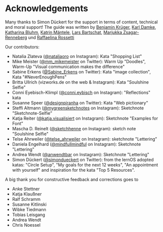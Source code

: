 # Acknowledgements

Many thanks to Simon Dückert for the support in terms of content, technical and moral support! The guide was written by [Benjamin Krüger](https://twitter.com/ben1kk), [Karl Damke](https://twitter.com/karlcdamke), [Katharina Bluhm](https://twitter.com/kuestenkonfetti), [Katrin Mäntele](https://twitter.com/kleinerW4hnsinn), [Lars Bartschat](https://twitter.com/BartschatLars), [Marjukka Zsagar-Renneberg](https://twitter.com/m4rjukka) und [Raffaelina Rossetti](https://twitter.com/denkflowrr)

Our contributors:

- Natalia Zlateva ([@nataliaoro](https://www.instagram.com/nataliaoro) on Instagram): Kata "Shopping List"
- Mike Meister ([@mm_mikemeister](https://www.twitter.com/mm_mikemeister) on Twitter): Warm Up "Doodles", Warm-Up "Visual communication makes the difference"
- Sabine Erkens ([@Sabine_Erkens](https://www.twitter.com/Sabine_Erkens) on Twitter): Kata "image collection", Kata "#NeverEnoughPens"
- Britta Ullrich (vizworks.de on the web & Instagram): Kata "Soulshine Selfie"
- Conni Eyebisch-Klimpl ([@conni.eybisch](https://www.instagram.com/conni.eybisch) on Instagram): "Reflections" kata
- Susanne Speer ([@designpiranha](https://www.twitter.com/designpiranha) on Twitter): Kata "Web pictionary"
- Steffi Altmann ([@mygreensketchnotes](https://www.instagram.com/mygreensketchnotes) on Instagram): Sketchnote "Sketchnote-Selfie”
- Katja Reiter ([@katja.visualisiert](https://www.instagram.com/katja.visualisiert) on Instagram): Sketchnote "Examples for Font”
- Mascha D. Reinelt ([@sketchhenne](https://www.instagram.com/sketchhenne) on Instagram): sketch note "Soulshine Selfie"
- Telse Ahrweiler ([@telse_ahrweiler](https://www.instagram.com/telse_ahrweiler) on Instagram): sketchnote "Lettering”
- Daniela Engelhard ([@mindfullmindful](https://www.instagram.com/mindfullmindful) on Instagram): Sketchnote "Lettering"
- Andrea Wendt ([@anwendtbar](https://www.instagram.com/anwendtbar) on Instagram): Sketchnote "Lettering"
- Simon Dückert ([@simondueckert](https://www.twitter.com/simondueckert) on Twitter): from the lernOS adopted katas: "Circle Setup", "My goals for the next 12 weeks", "An appointment with yourself" and inspiration for the kata "Top 5 Resources".

A big thank you for constructive feedback and corrections goes to

- Anke Stettner
- Katja Klaußner
- Ralf Schramm
- Susanne Kitlinski
- Wibke Tiedmann
- Tobias Leisgang
- Andrea Wendt
- Chris Noessel